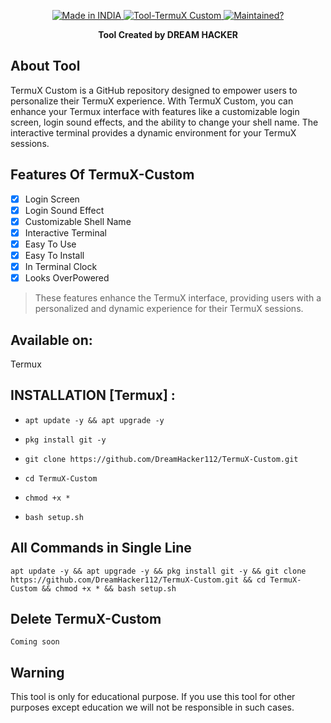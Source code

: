 <p align="center">
  <a href="https://bit.ly/3jPqXEB">
    <img title="Made in INDIA" src="https://img.shields.io/badge/MADE%20IN-INDIA-SCRIPT?colorA=%23ff8100&colorB=%23017e40&colorC=%23ff0000&style=for-the-badge">
  </a>
  <a href="https://bit.ly/3jPqXEB">
    <img title="Tool-TermuX Custom" src="https://img.shields.io/badge/Tool-TermuX_Custom-green.svg">
  </a>
  <a href="https://bit.ly/3jPqXEB">
    <img title="Maintained?" src="https://img.shields.io/badge/Maintained%3F-yes-green.svg">
  </a>
</p>
<p align="center">
  <strong>Tool Created by DREAM HACKER</strong></h3>

## About Tool
TermuX Custom is a GitHub repository designed to empower users to personalize their TermuX experience. With TermuX Custom, you can enhance your Termux interface with features like a customizable login screen, login sound effects, and the ability to change your shell name. The interactive terminal provides a dynamic environment for your TermuX sessions.

## Features Of TermuX-Custom
- [x] Login Screen
- [x] Login Sound Effect
- [x] Customizable Shell Name
- [x] Interactive Terminal
- [X] Easy To Use
- [X] Easy To Install
- [X] In Terminal Clock
- [X] Looks OverPowered
> These features enhance the TermuX interface, providing users with a personalized and dynamic experience for their TermuX sessions.

## Available on:
 Termux

## INSTALLATION [Termux] :

* `apt update -y && apt upgrade -y`

* `pkg install git -y`

* `git clone https://github.com/DreamHacker112/TermuX-Custom.git`

* `cd TermuX-Custom`

* `chmod +x *`

* `bash setup.sh`

## All Commands in Single Line
```
apt update -y && apt upgrade -y && pkg install git -y && git clone https://github.com/DreamHacker112/TermuX-Custom.git && cd TermuX-Custom && chmod +x * && bash setup.sh 
```
## Delete TermuX-Custom
```
Coming soon
```
## Warning
This tool is only for educational purpose. If you use this tool for other purposes except education we will not be responsible in such cases.
